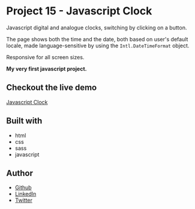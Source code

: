 # Project 15 - Javascript Clock

Javascript digital and analogue clocks, switching by clicking on a button.

The page shows both the time and the date, both based on user's default locale, made language-sensitive by using the `Intl.DateTimeFormat` object.

Responsive for all screen sizes.

**My very first javascript project.**

## Checkout the live demo

[Javascript Clock]()

## Built with

- html
- css
- sass
- javascript

## Author

- [Github](https://github.com/Peac-h)
- [LinkedIn](https://www.linkedin.com/in/tamta-lomidze-b336b9266/)
- [Twitter](https://twitter.com/p6eac_h)
